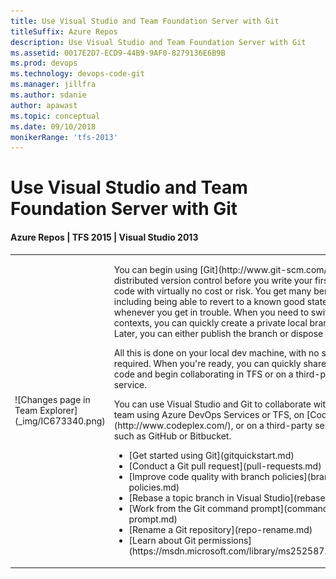 ```yaml
---
title: Use Visual Studio and Team Foundation Server with Git
titleSuffix: Azure Repos
description: Use Visual Studio and Team Foundation Server with Git
ms.assetid: 0017E2D7-ECD9-44B9-9AF0-8279136E6B9B
ms.prod: devops
ms.technology: devops-code-git 
ms.manager: jillfra
ms.author: sdanie
author: apawast
ms.topic: conceptual
ms.date: 09/10/2018
monikerRange: 'tfs-2013'
---
```



#  Use Visual Studio and Team Foundation Server with Git
#### Azure Repos | TFS 2015 | Visual Studio 2013

<table>
<tr>
<td>
![Changes page in Team Explorer](_img/IC673340.png)
</td>
<td>
<p>You can begin using [Git](http://www.git-scm.com/) distributed version control before you write your first line of code with virtually no cost or risk. You get many benefits, including being able to revert to a known good state whenever you get in trouble. When you need to switch contexts, you can quickly create a private local branch. Later, you can either publish the branch or dispose of it.</p>

<p>All this is done on your local dev machine, with no server required. When you're ready, you can quickly share your code and begin collaborating in TFS or on a third-party Git service.</p>

<p>You can use Visual Studio and Git to collaborate with your team using Azure DevOps Services or TFS, on [CodePlex](http://www.codeplex.com/), or on a third-party service such as GitHub or Bitbucket.</p>

<ul>
<li>[Get started using Git](gitquickstart.md)</li>
<li>[Conduct a Git pull request](pull-requests.md)</li>
<li>[Improve code quality with branch policies](branch-policies.md)</li>
<li>[Rebase a topic branch in Visual Studio](rebase.md)</li>
<li>[Work from the Git command prompt](command-prompt.md)</li>
<li>[Rename a Git repository](repo-rename.md)</li>
<li>[Learn about Git permissions](https://msdn.microsoft.com/library/ms252587.aspx#git)</li>
</ul>
</td>
</tr>
</table>
